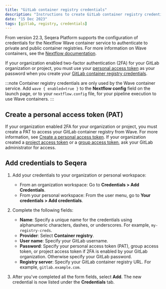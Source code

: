 ```yaml
---
title: "GitLab container registry credentials"
description: "Instructions to create GitLab container registry credentials in Seqera Platform."
date: "15 Dec 2023"
tags: [gitlab, registry, credentials]
---
```


From version 22.3, Seqera Platform supports the configuration of credentials for the Nextflow Wave container service to authenticate to private and public container registries. For more information on Wave containers, see the [Nextflow documentation](https://www.nextflow.io/docs/latest/wave.html).

If your organization enabled two-factor authentication (2FA) for your GitLab organization or project, you must use your [personal access token][gitlab-pat] as your password when you create your [GitLab container registry credentials][gitlab-cr].

:::note
Container registry credentials are only used by the Wave container service. Add `wave { enabled=true }` to the **Nextflow config** field on the launch page, or to your `nextflow.config` file, for your pipeline execution to use Wave containers.
:::

## Create a personal access token (PAT)

If your organization enabled 2FA for your organization or project, you must create a PAT to access your GitLab container registry from Wave. For more information, see [Create a personal access token][gitlab-create]. If your organization created a [project access token][gitlab-project] or a [group access token][gitlab-group], ask your GitLab administrator for access.

## Add credentials to Seqera

1.  Add your credentials to your organization or personal workspace:

    - From an organization workspace: Go to **Credentials > Add Credentials**.
    - From your personal workspace: From the user menu, go to **Your credentials > Add credentials**.

2.  Complete the following fields:

    - **Name**: Specify a unique name for the credentials using alphanumeric characters, dashes, or underscores. For example, `my-registry-creds`.
    - **Provider**: Select **Container registry**.
    - **User name**: Specify your GitLab username.
    - **Password**: Specify your personal access token (PAT), group access token, or project access token if 2FA is enabled by your GitLab organization. Otherwise specify your GitLab password.
    - **Registry server**: Specify your GitLab container registry URL. For example, `gitlab.example.com`.

3.  After you've completed all the form fields, select **Add**. The new credential is now listed under the **Credentials** tab.

[gitlab-cr]: https://docs.gitlab.com/ee/user/packages/container_registry/authenticate_with_container_registry.html
[gitlab-pat]: https://docs.gitlab.com/ee/user/profile/personal_access_tokens.html
[gitlab-create]: https://docs.gitlab.com/ee/user/profile/personal_access_tokens.html#create-a-personal-access-token
[gitlab-project]: https://docs.gitlab.com/ee/user/project/settings/project_access_tokens.html
[gitlab-group]: https://docs.gitlab.com/ee/user/group/settings/group_access_tokens.html
